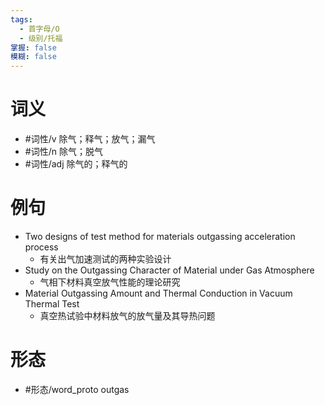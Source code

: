 ```yaml
---
tags:
  - 首字母/O
  - 级别/托福
掌握: false
模糊: false
---
```

# 词义
- #词性/v  除气；释气；放气；漏气
- #词性/n  除气；脱气
- #词性/adj  除气的；释气的
# 例句
- Two designs of test method for materials outgassing acceleration process
	- 有关出气加速测试的两种实验设计
- Study on the Outgassing Character of Material under Gas Atmosphere
	- 气相下材料真空放气性能的理论研究
- Material Outgassing Amount and Thermal Conduction in Vacuum Thermal Test
	- 真空热试验中材料放气的放气量及其导热问题
# 形态
- #形态/word_proto outgas
